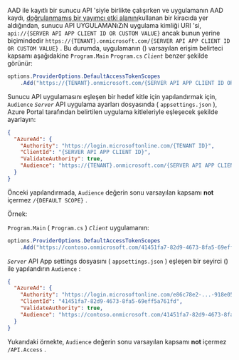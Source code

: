 AAD ile kayıtlı bir sunucu API 'siyle birlikte çalışırken ve uygulamanın AAD kaydı, [doğrulanmamış bir yayımcı etki alanını](/azure/active-directory/develop/howto-configure-publisher-domain)kullanan bir kiracıda yer aldığından, sunucu API UYGULAMANıZıN uygulama kimliği URI 'si, `api://{SERVER API APP CLIENT ID OR CUSTOM VALUE}` ancak bunun yerine biçimindedir `https://{TENANT}.onmicrosoft.com/{SERVER API APP CLIENT ID OR CUSTOM VALUE}` . Bu durumda, uygulamanın () varsayılan erişim belirteci kapsamı aşağıdakine `Program.Main` `Program.cs` *`Client`* benzer şekilde görünür:

```csharp
options.ProviderOptions.DefaultAccessTokenScopes
    .Add("https://{TENANT}.onmicrosoft.com/{SERVER API APP CLIENT ID OR CUSTOM VALUE}/{DEFAULT SCOPE}");
```

Sunucu API uygulamasını eşleşen bir hedef kitle için yapılandırmak için, `Audience` *`Server`* API uygulama ayarları dosyasında ( `appsettings.json` ), Azure Portal tarafından belirtilen uygulama kitleleriyle eşleşecek şekilde ayarlayın:

```json
{
  "AzureAd": {
    "Authority": "https://login.microsoftonline.com/{TENANT ID}",
    "ClientId": "{SERVER API APP CLIENT ID}",
    "ValidateAuthority": true,
    "Audience": "https://{TENANT}.onmicrosoft.com/{SERVER API APP CLIENT ID OR CUSTOM VALUE}"
  }
}
```

Önceki yapılandırmada, `Audience` değerin sonu varsayılan kapsamı **not** içermez `/{DEFAULT SCOPE}` .

Örnek:

`Program.Main` ( `Program.cs` ) *`Client`* uygulamanın:

```csharp
options.ProviderOptions.DefaultAccessTokenScopes
    .Add("https://contoso.onmicrosoft.com/41451fa7-82d9-4673-8fa5-69eff5a761fd/API.Access");
```

*`Server`* API App settings dosyasını ( `appsettings.json` ) eşleşen bir seyirci () ile yapılandırın `Audience` :

```json
{
  "AzureAd": {
    "Authority": "https://login.microsoftonline.com/e86c78e2-...-918e0565a45e",
    "ClientId": "41451fa7-82d9-4673-8fa5-69eff5a761fd",
    "ValidateAuthority": true,
    "Audience": "https://contoso.onmicrosoft.com/41451fa7-82d9-4673-8fa5-69eff5a761fd"
  }
}
```

Yukarıdaki örnekte, `Audience` değerin sonu varsayılan kapsamı **not** içermez `/API.Access` .
